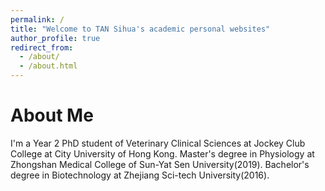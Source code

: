 ```yaml
---
permalink: /
title: "Welcome to TAN Sihua's academic personal websites"
author_profile: true
redirect_from: 
  - /about/
  - /about.html
---
```




About Me
======
I'm a Year 2 PhD student of Veterinary Clinical Sciences at Jockey Club College at City University of Hong Kong.
Master's degree in Physiology at Zhongshan Medical College of Sun-Yat Sen University(2019).
Bachelor's degree in Biotechnology at Zhejiang Sci-tech University(2016).
